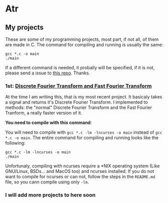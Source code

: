 # Atr

## My projects

These are some of my programming projects, most part, if not all, of them are made in C. The command for compiling and running is usually the same:

```
gcc *.c -o main
./main
```

If a different command is needed, it probally will be specified, if it is not, please send a issue to [this repo](https://github.com/arthurbacci64/arthurbacci64.github.io). Thanks.

### 1st: [Discrete Fourier Transform and Fast Fourier Transform](https://github.com/ArthurBacci64/dft-and-fft)

At the time I am writing this, that is my most recent project. It basicaly takes a signal and returns it's Discrete Fourier Transform. I implemented to methods: the "normal" Discrete Fourier Transform and the Fast Fourier Tranform, a really faster version of it.

**You need to compile with this command**:

You will need to compile with `gcc *.c -lm -lncurses -o main` instead of `gcc *.c -o main`. The entire command for compiling and running looks like the following:

```
gcc *.c -lm -lncurses -o main
./main
```

Unfortunaly, compiling with ncurses require a \*NIX operating system (Like GNU/Linux, BSDs... and MacOS too) and ncurses installed. If you do not want to compile for ncurses or can not, follow the steps in the `README.md` file, so you cann compile using only `-lm`.

### I will add more projects to here soon
